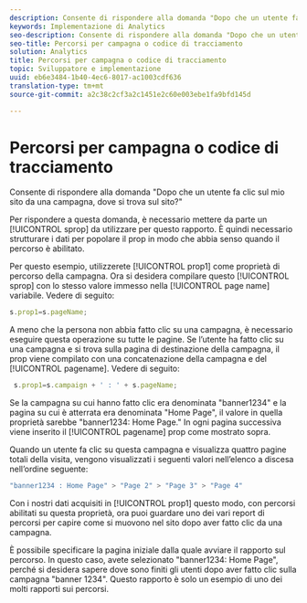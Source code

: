 ```yaml
---
description: Consente di rispondere alla domanda "Dopo che un utente fa clic sul mio sito da una campagna, dove si trova sul sito?"
keywords: Implementazione di Analytics
seo-description: Consente di rispondere alla domanda "Dopo che un utente fa clic sul mio sito da una campagna, dove si trova sul sito?"
seo-title: Percorsi per campagna o codice di tracciamento
solution: Analytics
title: Percorsi per campagna o codice di tracciamento
topic: Sviluppatore e implementazione
uuid: eb6e3484-1b40-4ec6-8017-ac1003cdf636
translation-type: tm+mt
source-git-commit: a2c38c2cf3a2c1451e2c60e003ebe1fa9bfd145d

---
```



# Percorsi per campagna o codice di tracciamento

Consente di rispondere alla domanda "Dopo che un utente fa clic sul mio sito da una campagna, dove si trova sul sito?"

Per rispondere a questa domanda, è necessario mettere da parte un [!UICONTROL sprop] da utilizzare per questo rapporto. È quindi necessario strutturare i dati per popolare il prop in modo che abbia senso quando il percorso è abilitato.

Per questo esempio, utilizzerete [!UICONTROL prop1] come proprietà di percorso della campagna. Ora si desidera compilare questo [!UICONTROL sprop] con lo stesso valore immesso nella [!UICONTROL page name] variabile. Vedere di seguito:

```js
s.prop1=s.pageName;
```

A meno che la persona non abbia fatto clic su una campagna, è necessario eseguire questa operazione su tutte le pagine. Se l’utente ha fatto clic su una campagna e si trova sulla pagina di destinazione della campagna, il prop viene compilato con una concatenazione della campagna e del [!UICONTROL pagename]. Vedere di seguito:

```js
 s.prop1=s.campaign + ' : ' + s.pageName;
```

Se la campagna su cui hanno fatto clic era denominata "banner1234" e la pagina su cui è atterrata era denominata "Home Page", il valore in quella proprietà sarebbe "banner1234: Home Page." In ogni pagina successiva viene inserito il [!UICONTROL pagename] prop come mostrato sopra.

Quando un utente fa clic su questa campagna e visualizza quattro pagine totali della visita, vengono visualizzati i seguenti valori nell’elenco a discesa nell’ordine seguente:

```js
"banner1234 : Home Page" > "Page 2" > "Page 3" > "Page 4"
```

Con i nostri dati acquisiti in [!UICONTROL prop1] questo modo, con percorsi abilitati su questa proprietà, ora puoi guardare uno dei vari report di percorsi per capire come si muovono nel sito dopo aver fatto clic da una campagna.

È possibile specificare la pagina iniziale dalla quale avviare il rapporto sul percorso. In questo caso, avete selezionato "banner1234: Home Page", perché si desidera sapere dove sono finiti gli utenti dopo aver fatto clic sulla campagna "banner 1234". Questo rapporto è solo un esempio di uno dei molti rapporti sui percorsi.
